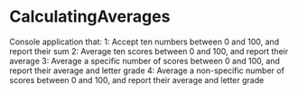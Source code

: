 # CalculatingAverages
Console application that:
1: Accept ten numbers between 0 and 100, and report their sum
2: Average ten scores between 0 and 100, and report their average
3: Average a specific number of scores between 0 and 100, and report their average and letter grade
4: Average a non-specific number of scores between 0 and 100, and report their average and letter grade
